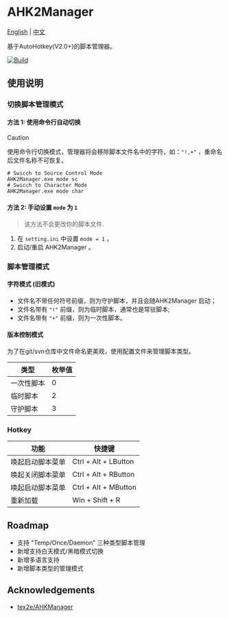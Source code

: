
# AHK2Manager

[English](/README.md) | [中文](/docs/README.md)

基于AutoHotkey(V2.0+)的脚本管理器。

[![Build](https://github.com/Jvcon/AHK2Manager/actions/workflows/main.yml/badge.svg)](https://github.com/Jvcon/AHK2Manager/actions/workflows/main.yml)

## 使用说明

### 切换脚本管理模式

#### 方法 1: 使用命令行自动切换

> [!CAUTION]  
> 使用命令行切换模式，管理器将会移除脚本文件名中的字符，如：`"!,+"` ，重命名后文件名称不可恢复。

```shell
# Swicch to Source Control Mode
AHK2Manager.exe mode sc
# Swicch to Character Mode
AHK2Manager.exe mode char
```

#### 方法 2: 手动设置 `mode` 为 `1`

> 该方法不会更改你的脚本文件.

1. 在 `setting.ini` 中设置 `mode = 1` ，
2. 启动/重启 AHK2Manager 。

### 脚本管理模式

#### 字符模式 (旧模式)

- 文件名不带任何符号前缀，则为守护脚本，并且会随AHK2Manager 启动；
- 文件名带有 `"!"` 前缀，则为临时脚本，通常也是常驻脚本;
- 文件名带有 `"+"` 前缀，则为一次性脚本。

#### 版本控制模式

为了在git/svn仓库中文件命名更美观，使用配置文件来管理脚本类型。

| 类型  | 枚举值  |
|---|---|
| 一次性脚本 | 0   |
| 临时脚本 | 2   |
| 守护脚本 | 3   |

### Hotkey

| 功能  | 快捷键  |
|---|---|
| 唤起启动脚本菜单 | Ctrl + Alt + LButton   |
| 唤起关闭脚本菜单 | Ctrl + Alt + RButton  |
| 唤起启动脚本菜单 | Ctrl + Alt + MButton   |
| 重新加载 | Win + Shift + R   |

## Roadmap

- 支持 "Temp/Once/Daemon" 三种类型脚本管理
- 新增支持白天模式/黑暗模式切换
- 新增多语言支持
- 新增脚本类型的管理模式

## Acknowledgements

- [tex2e/AHKManager](https://github.com/tex2e/AHKManager)
